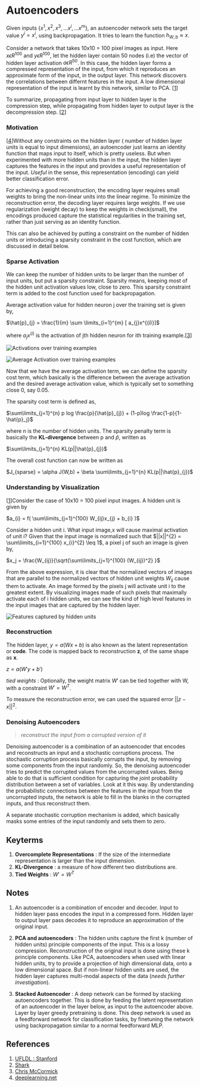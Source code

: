 # Autoencoders

Given inputs {$x^{1},x^{2},x^{3},...x^{i},...x^{m}$}, an autoencoder network sets the target value $y^{i} = x^{i}$, using backpropagation. It tries to learn the function $h_{W,b} \approx x$.

Consider a network that takes 10x10 = 100 pixel images as input. Here $x \epsilon R^{100}$ and $y \epsilon R^{100}$, let the hidden layer contain 50 nodes (i.e) the vector of hidden layer activation $a \epsilon R^{50}$. In this case, the hidden layer forms a compressed representation of the input, from which it reproduces an approximate form of the input, in the output layer. This network discovers the correlations between differnt features in the input. A low dimensional representation of the input is learnt by this network, similar to PCA. [[1](http://ufldl.stanford.edu/tutorial/unsupervised/Autoencoders/)]

To summarize, propagating from input layer to hidden layer is the compression step, while propagating from hidden layer to output layer is the decompression step. [[2](http://image.diku.dk/shark/sphinx_pages/build/html/rest_sources/tutorials/algorithms/autoencoders.html)]


### Motivation

[[4](http://deeplearning.net/tutorial/dA.html)]Without any constraints on the hidden layer ( number of hidden layer units is equal to input dimensions), an autoencoder just learns an identity function that maps input to itself, which is pretty useless. But when experimented with more hidden units than in the input, the hidden layer captures the features in the input and provides a useful representation of the input. *Useful* in the sense, this representation (encoding) can yield better classification error. 

For achieving a good reconstruction, the encoding layer requires small weights to bring the non-linear units into the linear regime. To minimize the reconstruction error, the decoding layer requires large weights. If we use regularization (weight decay) to keep the weights in check(small), the encodings produced capture the statistical regularities in the training set, rather than just serving as an identity function. 


This can also be achieved by putting a constraint on the number of hidden units or introducing a sparsity constraint in the cost function, which are discussed in detail below. 


### Sparse Activation

We can keep the number of hidden units to be larger than the number of input units, but put a sparsity constraint. Sparsity means, keeping most of the hidden unit activation values low, close to zero. This sparsity constraint term is added to the cost function used for backpropagation.

Average activation value for hidden neuron j over the training set is given by,

$\hat{p}_{j} = \frac{1}{m} \sum \limits_{i=1}^{m} [ a_{j}x^{(i)}]$ <br />

where $a_{j}x^{(i)}$ is the activation of jth hidden neuron for ith training example.[[3](https://chrisjmccormick.wordpress.com/2014/05/30/deep-learning-tutorial-sparse-autoencoder/)]

![Activations over training examples](/home/jabroni/_/deeplearning/_notes/primer/svg/autoencoder1.png)

![Average Activation over training examples](/home/jabroni/_/deeplearning/_notes/primer/svg/autoencoder2.png)

Now that we have the average activation term, we can define the sparsity cost term, which basically is the difference between the average activation and the desired average activation value, which is typically set to something close 0, say 0.05.

The sparsity cost term is defined as,

$\sum\limits_{j=1}^{n} p log \frac{p}{\hat{p}_{j}} + (1-p)log \frac{1-p}{1-\hat{p}_j}$

where n is the number of hidden units. The sparsity penalty term is basically the **KL-divergence** between p and $\hat{p}$, written as

$\sum\limits_{j=1}^{n} KL(p||\hat{p}_{j})$

The overall cost function can now be written as

$J_{sparse} = \alpha J(W,b) + \beta \sum\limits_{j=1}^{n} KL(p||\hat{p}_{j})$

### Understanding by Visualization

[[1](http://ufldl.stanford.edu/tutorial/unsupervised/Autoencoders/)]Consider the case of 10x10 = 100 pixel input images. A hidden unit is given by

$a_{i} = f( \sum\limits_{j=1}^{100} W_{ij}x_{j} + b_{i} )$

Consider a hidden unit i. What input image,x will cause maximal activation of unit i? Given that the input image is normalized such that $||x||^{2} = \sum\limits_{i=1}^{100} x_{i}^{2} \leq 1$, a pixel j of such an image is given by,

$x_j = \frac{W_{ij}}{\sqrt{\sum\limits_{j=1}^{100} (W_{ij})^2} }$

From the above expression, it is clear that the normalized vectors of images that are parallel to the normalized vectors of hidden unit weights $W_{ij}$ cause them to activate. An image formed by the pixels j will activate unit i to the greatest extent. By visualizing images made of such pixels that maximally activate each of i hidden units, we can see the kind of high level features in the input images that are captured by the hidden layer. 

![Features captured by hidden units](/home/jabroni/_/deeplearning/_notes/primer/svg/autoencoder3.png)


### Reconstruction

The hidden layer, $y = a(Wx + b)$ is also known as the latent representation or **code**. The code is mapped back to reconstruction **z**, of the same shape as **x**. 

$z = a(W'y + b')$

*tied weights* : Optionally, the weight matrix $W'$ can be tied together with W, with a constraint $W' = W^T$. 

To measure the reconstruction error, we can used the squared error $||z-x||^2$. 


### Denoising Autoencoders

>  *reconstruct the input from a corrupted version of it*

Denoising autoencoder is a combination of an autoencoder that encodes and reconstructs an input and a stochastic corruptions process. The stochastic corruption process basically corrupts the input, by removing some components from the input randomly. So, the denoising autoencoder tries to predict the corrupted values from the uncorrupted values. Being able to do that is sufficient condition for capturing the joint probability distribution between a set of variables. Look at it this way. By understanding the probabilistic connections between the features in the input from the uncorrupted inputs, the network is able to fill in the blanks in the corrupted inputs, and thus reconstruct them. 

A separate stochastic corruption mechanism is added, which basically masks some entries of the input randomly and sets them to zero. 


## Keyterms

1. **Overcomplete Representations** : If the size of the intermediate representation is larger than the input dimension.
2. **KL-Divergence** : a measure of how different two distributions are.
3. **Tied Weights** : $W' = W^T$

## Notes

1. An autoencoder is a combination of encoder and decoder. Input to hidden layer pass encodes the input in a compressed form. Hidden layer to output layer pass decodes it to reproduce an approximation of the original input.

2. **PCA and autoencoders** : The hidden units capture the first k (number of hidden units) principle components of the input. This is a lossy compression. Reconstruction of the original input is done using these k principle components. Like PCA, autoencoders when used with linear hidden units, try to provide a projection of high dimensional data, onto a low dimensional space. But if non-linear hidden units are used, the hidden layer captures multi-modal aspects of the data (*needs further investigation*).

3. **Stacked Autoencoder** : A deep network can be formed by stacking autoencoders together. This is done by feeding the latent representation of an autoencoder in the layer below, as input to the autoencoder above. Layer by layer greedy pretraining is done. This deep network is used as a feedforward network for classification tasks, by finetuning the network using backpropagation similar to a normal feedforward MLP.

## References

1. [UFLDL : Stanford](http://ufldl.stanford.edu/tutorial/unsupervised/Autoencoders/)
2. [Shark](http://image.diku.dk/shark/sphinx_pages/build/html/rest_sources/tutorials/algorithms/autoencoders.html)
3. [Chris McCormick](https://chrisjmccormick.wordpress.com/2014/05/30/deep-learning-tutorial-sparse-autoencoder/)
4. [deeplearning.net](http://deeplearning.net/tutorial/dA.html)

